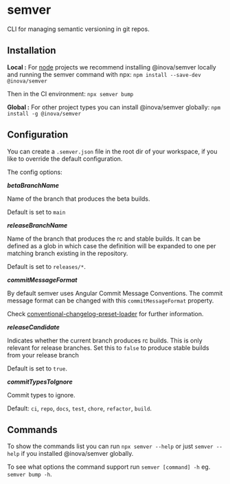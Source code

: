 # semver

CLI for managing semantic versioning in git repos.

## Installation

**Local :**
For [node](https://nodejs.org/en/about/) projects we recommend installing @inova/semver locally and running the semver command with npx: `npm install --save-dev @inova/semver`

Then in the CI environment: `npx semver bump`

**Global :**
For other project types you can install @inova/semver globally: `npm install -g @inova/semver`

## Configuration

You can create a `.semver.json` file in the root dir of your workspace, if you like to override the default configuration.

The config options:

**_betaBranchName_**

Name of the branch that produces the beta builds.

Default is set to `main`

**_releaseBranchName_**

Name of the branch that produces the rc and stable builds.
It can be defined as a glob in which case the definition will be expanded to one per matching branch existing in the repository.

Default is set to `releases/*`.

**_commitMessageFormat_**

By default semver uses Angular Commit Message Conventions.
The commit message format can be changed with this `commitMessageFormat` property.

Check [conventional-changelog-preset-loader](https://github.com/conventional-changelog/conventional-changelog/tree/master/packages/conventional-changelog-preset-loader) for further information.

**_releaseCandidate_**

Indicates whether the current branch produces rc builds.
This is only relevant for release branches. Set this to `false` to produce stable builds from your release branch

Default is set to `true`.

**_commitTypesToIgnore_**

Commit types to ignore.

Default: `ci`, `repo`, `docs`, `test`, `chore`, `refactor`, `build`.

## Commands

To show the commands list you can run `npx semver --help` or just `semver --help` if you installed @inova/semver globally.

To see what options the command support run `semver [command] -h` eg. `semver bump -h`.
